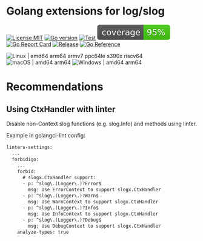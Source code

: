 # Golang extensions for log/slog

[![License MIT](https://img.shields.io/badge/license-MIT-royalblue.svg)](LICENSE)
[![Go version](https://img.shields.io/github/go-mod/go-version/powerman/slogx?color=blue)](https://go.dev/)
[![Test](https://img.shields.io/github/actions/workflow/status/powerman/slogx/test.yml?label=test)](https://github.com/powerman/slogx/actions/workflows/test.yml)
[![Coverage Status](https://raw.githubusercontent.com/powerman/slogx/gh-badges/coverage.svg)](https://github.com/powerman/slogx/actions/workflows/test.yml)
[![Go Report Card](https://goreportcard.com/badge/github.com/powerman/slogx)](https://goreportcard.com/report/github.com/powerman/slogx)
[![Release](https://img.shields.io/github/v/release/powerman/slogx?color=blue)](https://github.com/powerman/slogx/releases/latest)
[![Go Reference](https://pkg.go.dev/badge/github.com/powerman/slogx.svg)](https://pkg.go.dev/github.com/powerman/slogx)

![Linux | amd64 arm64 armv7 ppc64le s390x riscv64](https://img.shields.io/badge/Linux-amd64%20arm64%20armv7%20ppc64le%20s390x%20riscv64-royalblue)
![macOS | amd64 arm64](https://img.shields.io/badge/macOS-amd64%20arm64-royalblue)
![Windows | amd64 arm64](https://img.shields.io/badge/Windows-amd64%20arm64-royalblue)

# Recommendations

## Using CtxHandler with linter

Disable non-Context slog functions (e.g. slog.Info) and methods using linter.

Example in golangci-lint config:

```
linters-settings:
  ...
  forbidigo:
    ...
    forbid:
      # slogx.CtxHandler support:
      - p: ^slog\.(Logger\.)?Error$
        msg: Use ErrorContext to support slogx.CtxHandler
      - p: ^slog\.(Logger\.)?Warn$
        msg: Use WarnContext to support slogx.CtxHandler
      - p: ^slog\.(Logger\.)?Info$
        msg: Use InfoContext to support slogx.CtxHandler
      - p: ^slog\.(Logger\.)?Debug$
        msg: Use DebugContext to support slogx.CtxHandler
    analyze-types: true
```
